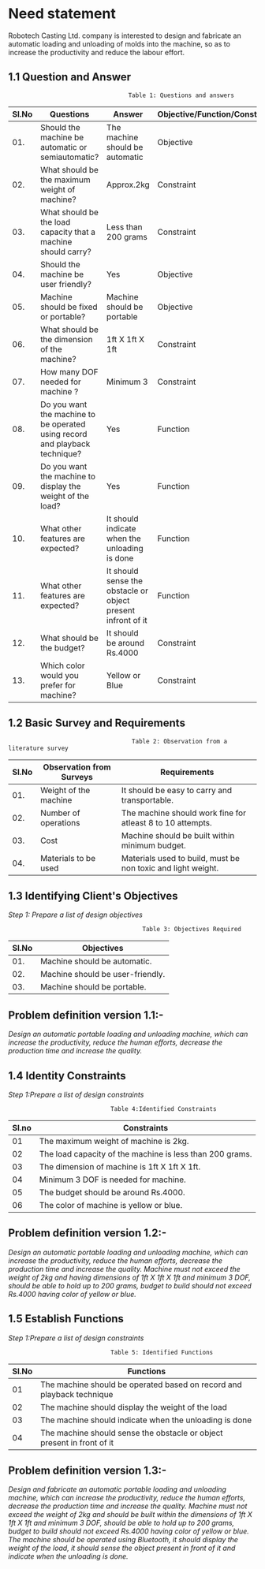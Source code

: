 # **Need statement**
Robotech Casting Ltd. company is interested to design and fabricate an automatic loading and unloading of molds into the machine, so as to increase the productivity and reduce the labour effort.
## 1.1 Question and Answer
                                      Table 1: Questions and answers

|Sl.No|Questions|Answer|Objective/Function/Constraint|
|-----|---------|-------|--------------------------------|
|01.|Should the machine be automatic or semiautomatic?|The machine should be automatic|Objective|
|02.|What should be the maximum weight of machine?|Approx.2kg|Constraint|
|03.|What should be the load capacity that a machine should carry?|Less than 200 grams|Constraint|
|04.|Should the machine be user friendly?|Yes|Objective|
|05.|Machine should be fixed or portable?|Machine should be portable|Objective|
|06.|What should be the dimension of the machine?|1ft X 1ft X 1ft|Constraint|
|07.|How many DOF needed for machine ?|Minimum 3|Constraint|
|08.|Do you want the machine to be operated using record and playback technique?|Yes|Function|
|09.|Do you want the machine to display the weight of the load?|Yes|Function|
|10.|What other features are expected?|It should indicate when the unloading is done|Function|
|11.|What other features are expected?|It should sense the obstacle or object present infront of it|Function|
|12.|What should be the budget?|It should be around Rs.4000|Constraint|
|13.|Which color would you prefer for machine?|Yellow or Blue|Constraint|

## 1.2 Basic Survey and Requirements
                                       Table 2: Observation from a literature survey

|Sl.No|Observation from Surveys|Requirements|
|-----|------------------------|------------|
|01.|Weight of the machine| It should be easy to carry and transportable.|
|02.|Number of operations| The machine should work fine for atleast 8 to 10 attempts.|
|03.|Cost|Machine should be built within minimum budget.|
|04.|Materials to be used| Materials used to build, must be non toxic and light weight.|

## 1.3 Identifying Client's Objectives
_Step 1: Prepare a list of design objectives_

                                          Table 3: Objectives Required  

|Sl.No|Objectives|
|-----|----------|
|01.|Machine should be automatic.|
|02.|Machine should be user-friendly.|
|03.|Machine should be portable.|
 
## Problem definition version 1.1:-
_Design an automatic portable loading and unloading machine, which can increase the productivity, reduce the human efforts, decrease the production time and increase the quality._

## 1.4 Identity Constraints
_Step 1:Prepare a list of design constraints_

                                 Table 4:Identified Constraints

|Sl.no|Constraints|
|-----|-----------|
|01|The maximum weight of machine is 2kg.|
|02|The load capacity of the machine is less than 200 grams.|
|03|The dimension of machine is 1ft X 1ft X 1ft.|
|04|Minimum 3 DOF is needed for machine.|
|05|The budget should be around Rs.4000.|
|06|The color of machine is yellow or blue.|

## Problem definition version 1.2:-
_Design an automatic portable loading and unloading machine, which can increase the productivity, reduce the human efforts, decrease the production time and increase the quality. Machine must not exceed the weight of 2kg and having dimensions of 1ft X 1ft X 1ft and minimum 3 DOF, should be able to hold up to 200 grams, budget to build should not exceed Rs.4000 having color of yellow or blue._

## 1.5 Establish Functions
_Step 1:Prepare a list of design constraints_

                                 Table 5: Identified Functions

|Sl.No|Functions|
|-----|---------|
|01|The machine should be operated based on record and playback technique|
|02|The machine should display the weight of the load|
|03|The machine should indicate when the unloading is done|
|04|The machine should sense the obstacle or object present in front of it|

## Problem definition version 1.3:-
_Design and fabricate an automatic portable loading and unloading machine, which can increase the productivity, reduce the human efforts, decrease the production time and increase the quality. Machine must not exceed the weight of 2kg and should be built within the dimensions of 1ft X 1ft X 1ft and minimum 3 DOF, should be able to hold up to 200 grams, budget to build should not exceed Rs.4000 having color of yellow or blue. The machine should be operated using Bluetooth, it should display the weight of the load, it should  sense the object present in front of it and indicate when the unloading is done._